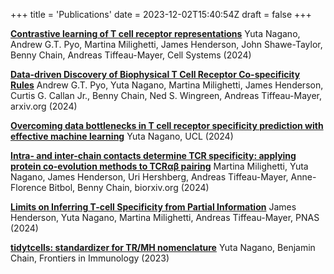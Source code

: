 +++
title = 'Publications'
date = 2023-12-02T15:40:54Z
draft = false
+++

[**Contrastive learning of T cell receptor representations**](https://www.sciencedirect.com/science/article/pii/S2405471224003697) Yuta Nagano, Andrew G.T. Pyo, Martina Milighetti, James Henderson, John Shawe-Taylor, Benny Chain, Andreas Tiffeau-Mayer, Cell Systems (2024)

[**Data-driven Discovery of Biophysical T Cell Receptor Co-specificity Rules**](https://arxiv.org/abs/2412.13722) Andrew G.T. Pyo, Yuta Nagano, Martina Milighetti, James Henderson, Curtis G. Callan Jr., Benny Chain, Ned S. Wingreen, Andreas Tiffeau-Mayer, arxiv.org (2024)

[**Overcoming data bottlenecks in T cell receptor specificity prediction with effective machine learning**](https://discovery.ucl.ac.uk/id/eprint/10200813/) Yuta Nagano, UCL (2024)

[**Intra- and inter-chain contacts determine TCR specificity: applying protein co-evolution methods to TCRαβ pairing**](https://www.biorxiv.org/content/10.1101/2024.05.24.595718v1) Martina Milighetti, Yuta Nagano, James Henderson, Uri Hershberg, Andreas Tiffeau-Mayer, Anne-Florence Bitbol, Benny Chain, biorxiv.org (2024)

[**Limits on Inferring T-cell Specificity from Partial Information**](https://www.pnas.org/doi/10.1073/pnas.2408696121) James Henderson, Yuta Nagano, Martina Milighetti, Andreas Tiffeau-Mayer, PNAS (2024)

[**tidytcells: standardizer for TR/MH nomenclature**](https://doi.org/10.3389/fimmu.2023.1276106) Yuta Nagano, Benjamin Chain, Frontiers in Immunology (2023)
